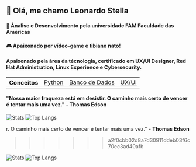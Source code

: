 ## :wave: Olá, me chamo Leonardo Stella 

#### :bookmark_tabs: Ánalise e Desenvolvimento pela universidade FAM Faculdade das Américas

#### :video_game: Apaixonado por vídeo-game e tibiano nato!

#### Apaixonado pela área da técnologia, certificado em UX/UI Designer, Red Hat Administration, Linux Experience e Cybersecurity.

<table>
	<th>Conceitos</th>
	<td><a href="https://github.com/leostella97/pythonconceitos">Python</a></td>
	<td><a href="https://github.com/leostella97/conceitosbd">Banco de Dados</a></td>
	<td><a href="https://github.com/leostella97/uxuiconceitos">UX/UI</a></td>
</table>

#### "Nossa maior fraqueza está em desistir. O caminho mais certo de vencer é tentar mais uma vez." - Thomas Edson

![Stats](https://github-readme-stats.vercel.app/api?username=leostella97&show_icons=true&count_private=true&theme=dark)
![Top Langs](https://github-readme-stats.vercel.app/api/top-langs/?username=leostella97&layout=compact&theme=dark)

r. O caminho mais certo de vencer é tentar mais uma vez."</i> - <b>Thomas Edson</b>
>>>>>>> a2f0cbb02d8a7d30911ddeb03f6c70ec3ad40afb

![Stats](https://github-readme-stats.vercel.app/api?username=leostella97&show_icons=true&count_private=true&theme=dark)
![Top Langs](https://github-readme-stats.vercel.app/api/top-langs/?username=leostella97&layout=compact&theme=dark)

